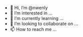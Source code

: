 - 👋 Hi, I’m @nwenly
- 👀 I’m interested in ...
- 🌱 I’m currently learning ...
- 💞️ I’m looking to collaborate on ...
- 📫 How to reach me ...

<!---
nwenly/nwenly is a ✨ special ✨ repository because its `README.md` (this file) appears on your GitHub profile.
You can click the Preview link to take a look at your changes.
--->
